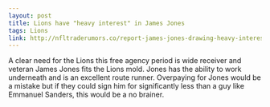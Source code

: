 ```yaml
---
layout: post
title: Lions have "heavy interest" in James Jones
tags: Lions
link: http://nfltraderumors.co/report-james-jones-drawing-heavy-interest-from-lions-jets-packers-still-an-option/
---
```


A clear need for the Lions this free agency period is wide receiver and veteran James Jones fits the Lions mold.  Jones has the ability to work underneath and is an excellent route runner.  Overpaying for Jones would be a mistake but if they could sign him for significantly less than a guy like Emmanuel Sanders, this would be a no brainer.
